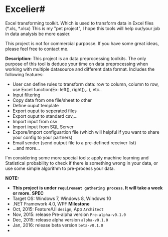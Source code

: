 # Excelier#
Excel transforming toolkit. Which is used to transform data in Excel files (*.xls, *.xlsx)
This is my "pet project", I hope this tools will help our/your job in data analysis be more easier.

This project is not for commercial purposse. If you have some great ideas, please feel free to contact me.
 

**Description:**
This project is an data preprocessing toolkits. The only purpose of this tool is deduce your time on data preprocessing when working with multiple datasource and different data format.
Includes the following features:
+ User can define rules to transform data: row to column, column to row, use Excel function(Ex: left(), right(),..), etc..
+ Input filtering
+ Copy data from one file/sheet to other
+ Define ouput template
+ Export ouput to seperated files
+ Export ouput to standard csv,...
+ Import input from csv
+ Import input from SQL Server
+ Expore/import configuartion file (which will helpful if you want to share your config to your partners)
+ Email sender (send output file to a pre-defined receiver list)
+ ...and more...

I'm considering some more special tools: apply machine learning and Statistical probability to check if there is something wrong in your data, or use some simple algorithm to pre-process your data. 

**NOTE:**
+ **This project is under `requirement gathering process`. It will take a week or more.**
**SPEC**
+ Target OS: Windows 7, Windows 8, Windows 10
+ .NET Framework 4.0, WPF
**Milestone**
+ Oct, 2015: Feature/UI `design`, App `Architect`
+ Nov, 2015: release  Pre-alpha version `Pre-alpha-v0.1.0`
+ Dec, 2015: release alpha version `alpha-v0.1.0`
+ Jan, 2016: release beta version `beta-v0.1.0`
+ 



